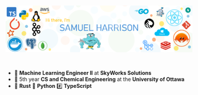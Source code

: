<img src="https://raw.githubusercontent.com/sam-harri/sam-harri/master/banner.png" alt="Introduction Banner.." style="text-align: center; margin-bottom: 30px;" />

-   :office: **Machine Learning Engineer II** at **SkyWorks Solutions**
-   :school: 5th year **CS and Chemical Engineering** at the **University of Ottawa**
-   🦀 **Rust** 🐍 **Python** #️⃣ **TypeScript**
